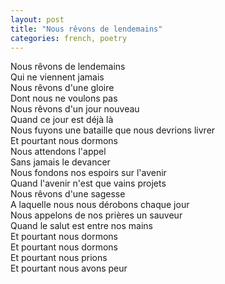 ```yaml
---
layout: post
title: "Nous rêvons de lendemains"
categories: french, poetry
---
```


Nous rêvons de lendemains   
Qui ne viennent jamais   
Nous rêvons d'une gloire   
Dont nous ne voulons pas   
Nous rêvons d'un jour nouveau   
Quand ce jour est déjà là   
Nous fuyons une bataille que nous devrions livrer   
Et pourtant nous dormons   
Nous attendons l'appel   
Sans jamais le devancer   
Nous fondons nos espoirs sur l'avenir   
Quand l'avenir n'est que vains projets   
Nous rêvons d'une sagesse   
A laquelle nous nous dérobons chaque jour   
Nous appelons de nos prières un sauveur   
Quand le salut est entre nos mains   
Et pourtant nous dormons   
Et pourtant nous dormons   
Et pourtant nous prions   
Et pourtant nous avons peur